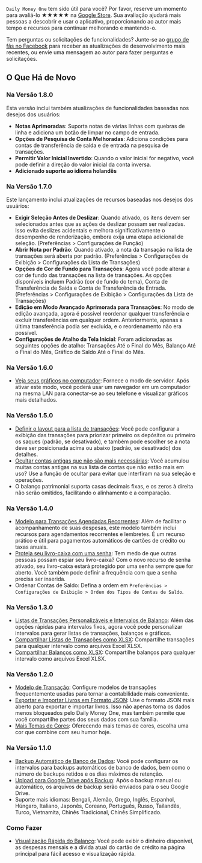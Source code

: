`Daily Money One` tem sido útil para você? Por favor, reserve um momento para avaliá-lo ★★★★★ na [Google Store](https://play.google.com/store/apps/details?id=com.colaorange.dailymoneyone). Sua avaliação ajudará mais pessoas a descobrir e usar o aplicativo, proporcionando ao autor mais tempo e recursos para continuar melhorando e mantendo-o.


Tem perguntas ou solicitações de funcionalidades? Junte-se ao [grupo de fãs no Facebook](https://www.facebook.com/colaorange.daily.money) para receber as atualizações de desenvolvimento mais recentes, ou envie uma mensagem ao autor para fazer perguntas e solicitações.

## O Que Há de Novo

### Na Versão 1.8.0
Esta versão inclui também atualizações de funcionalidades baseadas nos desejos dos usuários:
* **Notas Aprimoradas**: Suporta notas de várias linhas com quebras de linha e adiciona um botão de limpar no campo de entrada.
* **Opções de Pesquisa de Conta Melhoradas**: Adiciona condições para contas de transferência de saída e de entrada na pesquisa de transações.
* **Permitir Valor Inicial Invertido**: Quando o valor inicial for negativo, você pode definir a direção do valor inicial da conta inversa.
* **Adicionado suporte ao idioma holandês**

### Na Versão 1.7.0
Este lançamento inclui atualizações de recursos baseadas nos desejos dos usuários:  
* **Exigir Seleção Antes de Deslizar**: Quando ativado, os itens devem ser selecionados antes que as ações de deslizar possam ser realizadas. Isso evita deslizes acidentais e melhora significativamente o desempenho de renderização, embora exija uma etapa adicional de seleção. (Preferências > Configurações de Função)  
* **Abrir Nota por Padrão**: Quando ativado, a nota da transação na lista de transações será aberta por padrão. (Preferências > Configurações de Exibição > Configurações da Lista de Transações)  
* **Opções de Cor de Fundo para Transações**: Agora você pode alterar a cor de fundo das transações na lista de transações. As opções disponíveis incluem Padrão (cor de fundo do tema), Conta de Transferência de Saída e Conta de Transferência de Entrada. (Preferências > Configurações de Exibição > Configurações da Lista de Transações)  
* **Edição em Modo Avançado Aprimorada para Transações**: No modo de edição avançada, agora é possível reordenar qualquer transferência e excluir transferências em qualquer ordem. Anteriormente, apenas a última transferência podia ser excluída, e o reordenamento não era possível.  
* **Configurações de Atalho da Tela Inicial**: Foram adicionadas as seguintes opções de atalho: Transações Até o Final do Mês, Balanço Até o Final do Mês, Gráfico de Saldo Até o Final do Mês.

### Na Versão 1.6.0
* [Veja seus gráficos no computador](https://youtu.be/Ag8cqg9gzi0): Fornece o modo de servidor. Após ativar este modo, você poderá usar um navegador em um computador na mesma LAN para conectar-se ao seu telefone e visualizar gráficos mais detalhados.

### Na Versão 1.5.0
* [Definir o layout para a lista de transações](https://youtu.be/TzQj2pY6sWs): Você pode configurar a exibição das transações para priorizar primeiro os depósitos ou primeiro os saques (padrão, se desativado), e também pode escolher se a nota deve ser posicionada acima ou abaixo (padrão, se desativado) dos detalhes.
* [Ocultar contas antigas que não são mais necessárias](https://youtu.be/nKq7Mh_2nQA): Você acumulou muitas contas antigas na sua lista de contas que não estão mais em uso? Use a função de ocultar para evitar que interfiram na sua seleção e operações.
* O balanço patrimonial suporta casas decimais fixas, e os zeros à direita não serão omitidos, facilitando o alinhamento e a comparação.

### Na Versão 1.4.0
* [Modelo para Transações Agendadas Recorrentes](https://youtu.be/TzQj2pY6sWs): Além de facilitar o acompanhamento de suas despesas, este modelo também inclui recursos para agendamentos recorrentes e lembretes. É um recurso prático e útil para pagamentos automáticos de cartões de crédito ou taxas anuais.
* [Proteja seu livro-caixa com uma senha](https://youtu.be/peoYqNG_4pk): Tem medo de que outras pessoas possam espiar seu livro-caixa? Com o novo recurso de senha ativado, seu livro-caixa estará protegido por uma senha sempre que for aberto. Você também pode definir a frequência com que a senha precisa ser inserida.
* Ordenar Contas de Saldo: Defina a ordem em `Preferências > Configurações de Exibição > Ordem dos Tipos de Contas de Saldo`.

### Na Versão 1.3.0
* [Listas de Transações Personalizáveis e Intervalos de Balanço](https://youtu.be/O7EcLN82qIU): Além das opções rápidas para intervalos fixos, agora você pode personalizar intervalos para gerar listas de transações, balanços e gráficos.
* [Compartilhar Listas de Transações como XLSX](https://youtu.be/Bf7j39fsCSc): Compartilhe transações para qualquer intervalo como arquivos Excel XLSX.
* [Compartilhar Balanços como XLSX](https://youtu.be/kpxJxNsButA): Compartilhe balanços para qualquer intervalo como arquivos Excel XLSX.

### Na Versão 1.2.0
* [Modelo de Transação](https://youtu.be/CtfJ5BecZfY): Configure modelos de transações frequentemente usadas para tornar a contabilidade mais conveniente.
* [Exportar e Importar Livros em Formato JSON](https://youtu.be/bHGEH7zcj78): Use o formato JSON mais aberto para exportar e importar livros. Isso não apenas torna os dados menos bloqueados pelo Daily Money One, mas também permite que você compartilhe partes dos seus dados com sua família.
* [Mais Temas de Cores](https://youtu.be/3Yw7m2AOvfc): Oferecendo mais temas de cores, escolha uma cor que combine com seu humor hoje.

### Na Versão 1.1.0
* [Backup Automático de Banco de Dados](https://youtube.com/shorts/dWePWDncx0k): Você pode configurar os intervalos para backups automáticos de banco de dados, bem como o número de backups retidos e os dias máximos de retenção.
* [Upload para Google Drive após Backup](https://youtu.be/hOJdtKElLuw): Após o backup manual ou automático, os arquivos de backup serão enviados para o seu Google Drive.
* Suporte mais idiomas: Bengali, Alemão, Grego, Inglês, Espanhol, Húngaro, Italiano, Japonês, Coreano, Português, Russo, Tailandês, Turco, Vietnamita, Chinês Tradicional, Chinês Simplificado.

### Como Fazer
 * [Visualização Rápida do Balanço](https://youtu.be/66tJxSrI_vQ): Você pode exibir o dinheiro disponível, as despesas mensais e a dívida atual do cartão de crédito na página principal para fácil acesso e visualização rápida.